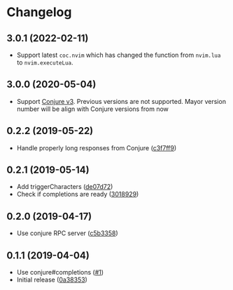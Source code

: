 # Changelog

## 3.0.1 (2022-02-11)

- Support latest `coc.nvim` which has changed the function from `nvim.lua`
  to `nvim.executeLua`.

## 3.0.0 (2020-05-04)

- Support [Conjure v3](https://github.com/Olical/conjure/releases/tag/v3.0.0).
  Previous versions are not supported. Mayor version number will be align with
  Conjure versions from now

## 0.2.2 (2019-05-22)

- Handle properly long responses from Conjure
  ([c3f7ff9](https://github.com/jlesquembre/coc-conjure/commit/c3f7ff9))

## 0.2.1 (2019-05-14)

- Add triggerCharacters
  ([de07d72](https://github.com/jlesquembre/coc-conjure/commit/de07d72))
- Check if completions are ready
  ([3018929](https://github.com/jlesquembre/coc-conjure/commit/3018929))

## 0.2.0 (2019-04-17)

- Use conjure RPC server
  ([c5b3358](https://github.com/jlesquembre/coc-conjure/commit/c5b3358))

## 0.1.1 (2019-04-04)

- Use conjure#completions
  ([#1](https://github.com/jlesquembre/coc-conjure/pull/1))
- Initial release
  ([0a38353](https://github.com/jlesquembre/coc-conjure/commit/0a3835355d9325f8af3e72dfa0eb26cb7b7c216a))

